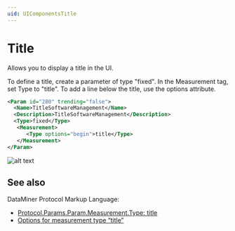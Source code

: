 ```yaml
---
uid: UIComponentsTitle
---
```


# Title

Allows you to display a title in the UI.

To define a title, create a parameter of type "fixed". In the Measurement tag, set Type to "title". To add a line below the title, use the options attribute.

```xml
<Param id="280" trending="false">
  <Name>TitleSoftwareManagement</Name>
  <Description>TitleSoftwareManagement</Description>
  <Type>fixed</Type>
   <Measurement>
      <Type options="begin">title</Type>
   </Measurement>
</Param>
```

![alt text](../../images/uititle.png "DataMiner Cube title")

## See also

DataMiner Protocol Markup Language:

- [Protocol.Params.Param.Measurement.Type: title](xref:Protocol.Params.Param.Measurement.Type#title)
- [Options for measurement type “title”](xref:Protocol.Params.Param.Measurement.Type-options#options-for-measurement-type-title)
